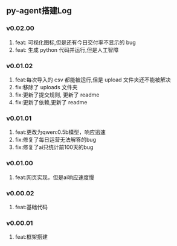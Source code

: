 ## py-agent搭建Log
### v0.02.00
1. feat: 可视化图标,但是还有今日交付率不显示的 bug
2. feat: 生成 python 代码并运行,但是人工智障

### v0.01.02
1. feat:每次导入的 csv 都能被运行,但是 upload 文件夹还不能被解决
2. fix:移除了 uploads 文件夹
3. fix:更新了提交规则, 更新了 readme
4. fix:更新了依赖,更新了 readme

### v0.01.01
1. feat:更改为qwen:0.5b模型，响应迅速
2. fix:修复了每日运营无法解答的bug
3. fix:修复了ai只统计前100天的bug

### v0.01.00
1. feat:网页实现，但是ai响应速度慢

### v0.00.02
1. feat:基础代码

### v0.00.01
1. feat:框架搭建